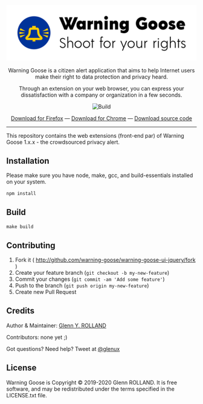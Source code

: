 <div style="text-align: center;">

![Warning Goose Icon](https://raw.githubusercontent.com/warning-goose/warning-goose-ui-jquery/develop/img/icon-with-text-512.png)

Warning Goose is a citizen alert application that aims to help Internet users make their right to data protection and privacy heard.

Through an extension on your web browser, you can express your dissatisfaction with a company or organization in a few seconds.

![Build](https://github.com/warning-goose/warning-goose-ui-jquery/workflows/Build/badge.svg)

[Download for Firefox](https://addons.mozilla.org/fr/firefox/addon/warning-goose/) &mdash; [Download for Chrome](https://chrome.google.com/webstore/detail/warning-goose/pmedhcfnjiajfbanjbingfiffaihnphf?hl=en) &mdash; [Download source code](https://github.com/warning-goose/warning-goose-ui-jquery/releases)

</div>

---

This repository contains the web extensions (front-end par) of Warning Goose 1.x.x - the crowdsourced privacy alert.

## Installation

Please make sure you have node, make, gcc, and build-essentials installed on
your system.

    npm install


## Build

    make build


## Contributing

1. Fork it ( http://github.com/warning-goose/warning-goose-ui-jquery/fork )
2. Create your feature branch (`git checkout -b my-new-feature`)
3. Commit your changes (`git commit -am 'Add some feature'`)
4. Push to the branch (`git push origin my-new-feature`)
5. Create new Pull Request


## Credits

Author & Maintainer: [Glenn Y. ROLLAND](https://github.com/glenux)

Contributors: none yet ;)

Got questions? Need help? Tweet at [@glenux](https://twitter.com/glenux)


## License

Warning Goose is Copyright © 2019-2020 Glenn ROLLAND. It is free software, and may be redistributed under the terms specified in the LICENSE.txt file.


